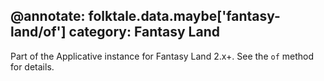 @annotate: folktale.data.maybe['fantasy-land/of']
category: Fantasy Land
---

Part of the Applicative instance for Fantasy Land 2.x+. See the `of` method for details.